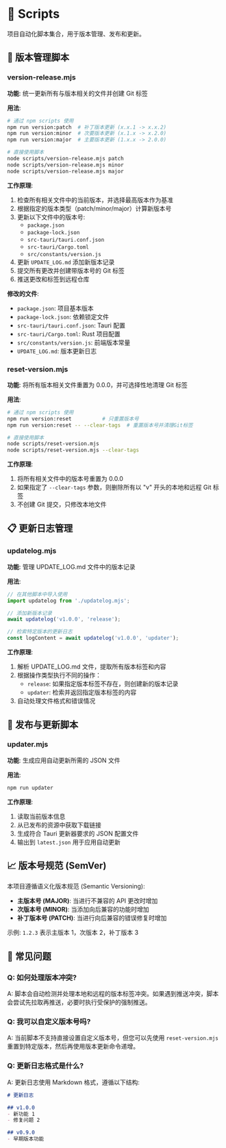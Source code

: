 # 📜 Scripts

项目自动化脚本集合，用于版本管理、发布和更新。

## 🔄 版本管理脚本

### version-release.mjs

**功能**: 统一更新所有与版本相关的文件并创建 Git 标签

**用法**:
```bash
# 通过 npm scripts 使用
npm run version:patch  # 补丁版本更新 (x.x.1 -> x.x.2)
npm run version:minor  # 次要版本更新 (x.1.x -> x.2.0)
npm run version:major  # 主要版本更新 (1.x.x -> 2.0.0)

# 直接使用脚本
node scripts/version-release.mjs patch
node scripts/version-release.mjs minor
node scripts/version-release.mjs major
```

**工作原理**:
1. 检查所有相关文件中的当前版本，并选择最高版本作为基准
2. 根据指定的版本类型（patch/minor/major）计算新版本号
3. 更新以下文件中的版本号:
   - `package.json`
   - `package-lock.json`
   - `src-tauri/tauri.conf.json`
   - `src-tauri/Cargo.toml`
   - `src/constants/version.js`
4. 更新 `UPDATE_LOG.md` 添加新版本记录
5. 提交所有更改并创建带版本号的 Git 标签
6. 推送更改和标签到远程仓库

**修改的文件**:
- `package.json`: 项目基本版本
- `package-lock.json`: 依赖锁定文件
- `src-tauri/tauri.conf.json`: Tauri 配置
- `src-tauri/Cargo.toml`: Rust 项目配置
- `src/constants/version.js`: 前端版本常量
- `UPDATE_LOG.md`: 版本更新日志

### reset-version.mjs

**功能**: 将所有版本相关文件重置为 0.0.0，并可选择性地清理 Git 标签

**用法**:
```bash
# 通过 npm scripts 使用
npm run version:reset          # 只重置版本号
npm run version:reset -- --clear-tags  # 重置版本号并清理Git标签

# 直接使用脚本
node scripts/reset-version.mjs
node scripts/reset-version.mjs --clear-tags
```

**工作原理**:
1. 将所有相关文件中的版本号重置为 0.0.0
2. 如果指定了 `--clear-tags` 参数，则删除所有以 "v" 开头的本地和远程 Git 标签
3. 不创建 Git 提交，只修改本地文件

## 📋 更新日志管理

### updatelog.mjs

**功能**: 管理 UPDATE_LOG.md 文件中的版本记录

**用法**:
```javascript
// 在其他脚本中导入使用
import updatelog from './updatelog.mjs';

// 添加新版本记录
await updatelog('v1.0.0', 'release');

// 检索特定版本的更新日志
const logContent = await updatelog('v1.0.0', 'updater');
```

**工作原理**:
1. 解析 UPDATE_LOG.md 文件，提取所有版本标签和内容
2. 根据操作类型执行不同的操作：
   - `release`: 如果指定版本标签不存在，则创建新的版本记录
   - `updater`: 检索并返回指定版本标签的内容
3. 自动处理文件格式和错误情况

## 🚀 发布与更新脚本

### updater.mjs

**功能**: 生成应用自动更新所需的 JSON 文件

**用法**:
```bash
npm run updater
```

**工作原理**:
1. 读取当前版本信息
2. 从已发布的资源中获取下载链接
3. 生成符合 Tauri 更新器要求的 JSON 配置文件
4. 输出到 `latest.json` 用于应用自动更新

## 📈 版本号规范 (SemVer)

本项目遵循语义化版本规范 (Semantic Versioning):

- **主版本号 (MAJOR)**: 当进行不兼容的 API 更改时增加
- **次版本号 (MINOR)**: 当添加向后兼容的功能时增加
- **补丁版本号 (PATCH)**: 当进行向后兼容的错误修复时增加

示例: `1.2.3` 表示主版本 1，次版本 2，补丁版本 3

## 🤔 常见问题

### Q: 如何处理版本冲突?
A: 脚本会自动检测并处理本地和远程的版本标签冲突。如果遇到推送冲突，脚本会尝试先拉取再推送，必要时执行受保护的强制推送。

### Q: 我可以自定义版本号吗?
A: 当前脚本不支持直接设置自定义版本号，但您可以先使用 `reset-version.mjs` 重置到特定版本，然后再使用版本更新命令递增。

### Q: 更新日志格式是什么?
A: 更新日志使用 Markdown 格式，遵循以下结构:
```markdown
# 更新日志

## v1.0.0
- 新功能 1
- 修复问题 2

## v0.9.0
- 早期版本功能
``` 
